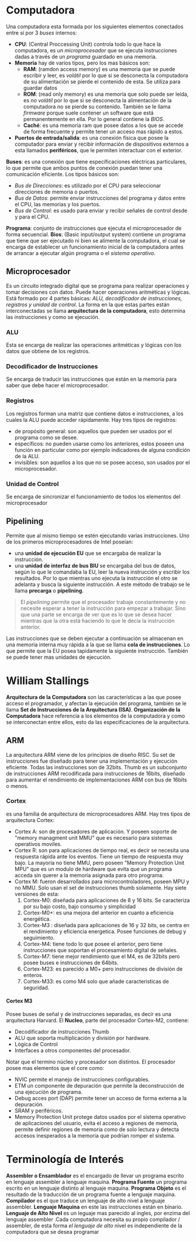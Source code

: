 # Computadora
Una computadora esta formada por los siguientes elementos conectados entre sí por 3 *buses* internos:
- **CPU**: (Central Proccessing Unit) controla todo lo que hace la computadora, es un *microprocesador* que se ejecuta instrucciones dadas a través de un *programa* guardado en una memoria.
- **Memoria** hay de varios tipos, pero los mas básicos son:
	- **RAM**: (ramdon access memory) es una memoria que se puede escribir y leer, es *volátil* por lo que si se desconecta la computadora de su alimentación se pierde el contenido de esta. Se utiliza para guardar datos
	- **ROM**: (read only memory) es una memoria que solo puede ser leída, es *no volátil* por lo que si se desconecta la alimentación de la computadora no se pierde su contenido. También se le llama *firmware* porque suele contener un software que está permanentemente en ella. Por lo general contiene la *BIOS*.
	- **Caché**: es una memoria ram que posee datos a los que se accede de forma frecuente y permite tener un acceso mas rápido a estos.
- **Puertos de entrada/salida**: es una conexión física que posee la computador para enviar y recibir información de dispositivos externos a esta llamados **periféricos**, que le permiten interactuar con el exterior.

**Buses**: es una conexión que tiene especificaciones eléctricas particulares, lo que permite que ambos puntos de conexión puedan tener una comunicación eficiente. Los tipos básicos son:
- *Bus de Direcciones*: es utilizado por el CPU para seleccionar direcciones de memoria o puertos.
- *Bus de Datos*: permite enviar instrucciones del programa y datos entre el CPU, las memorias y los puertos. 
- *Bus de Control*: es usado para enviar y recibir señales de control desde y para el CPU.

**Programa**: conjunto de instrucciones que ejecuta el microprocesador de forma secuencial.
**Bios**: (Basic input/output system) contiene un programa que tiene que ser ejecutado ni bien se alimente la computadora, el cual se encarga de establecer un funcionamiento inicial de la computadora antes de arrancar a ejecutar algún programa o el *sistema operativo*.

## Microprocesador
Es un circuito integrado digital que se programa para realizar operaciones y tomar decisiones con datos. Puede hacer operaciones aritméticas y lógicas. Está formado por 4 partes básicas: *ALU, decodificador de instrucciones, registros y unidad de control*. La forma en la que estas partes están interconectadas se llama **arquitectura de la computadora**, esto determina las instrucciones y como se ejecución.

### ALU
Esta se encarga de realizar las operaciones aritméticas y lógicas con los datos que obtiene de los registros.
### Decodificador de Instrucciones
Se encarga de traducir las instrucciones que están en la memoria para saber que debe hacer el microprocesador.

### Registros
Los registros forman una matriz que contiene datos e instrucciones, a los cuales la ALU puede acceder rápidamente. Hay tres tipos de registros:
- de propósito general: son aquellos que pueden ser usados por el programa como se desee.
- específicos: no pueden usarse como los anteriores, estos poseen una función en particular como por ejemplo indicadores de alguna condición de la ALU.
- invisibles: son aquellos a los que no se posee acceso, son usados por el microprocesador.

### Unidad de Control
Se encarga de sincronizar el funcionamiento de todos los elementos del microprocesador


## Pipelining
Permite que al mismo tiempo se estén ejecutando varias instrucciones. Uno de los primeros microprocesadores de Intel poseían:
- una **unidad de ejecución EU** que se encargaba de realizar la instrucción.
- una **unidad de interfaz de bus BIU** se encargaba del bus de datos, según lo que le comandaba la EU, leer la nueva instrucción y escribir los resultados.
Por lo que mientras uno ejecuta la instrucción el otro se adelanta y busca la siguiente instrucción. A este método de trabajo se le llama **precarga** o **pipelining**.

>El *pipelining* permite que el procesador trabaje constantemente y no necesite esperar a tener la instrucción para empezar a trabajar. Sino que una parte se encarga de ver que es lo que se desea hacer mientras que la otra está haciendo lo que le decía la instrucción anterior.

Las instrucciones que se deben ejecutar a continuación se almacenan en una memoria interna muy rápida a la que se llama **cola de instrucciones**. Lo que permite que la EU posea tapidamente la siguiente instrucción.
También se puede tener mas unidades de ejecución.

# William Stallings

**Arquitectura de la Computadora** son las características a las que posee acceso el programador, y afectan la ejecución del programa, también se le llama **Set de Instrucciones de la Arquitectura (ISA)**.
**Organización de la Computadora** hace referencia a los elementos de la computadora y como se interconectan entre ellos, esto da las especificaciones de la arquitectura.

## ARM
La arquitectura ARM viene de los principios de diseño RISC. Su set de instrucciones fue diseñado para tener una implementación y ejecución eficiente. Todas las instrucciones son de 32bits.
Thumb es un subconjunto de instrucciones ARM recodificada para instrucciones de 16bits, diseñado para aumentar el rendimiento de implementaciones ARM con bus de 16bits o menos.

### Cortex
es una familia de arquitectura de microprocesadores ARM. Hay tres tipos de arquitectura Cortex:
- Cortex A: son de procesadores de aplicación. Y poseen soporte de "memory managment unit MMU" que es necesario para sistemas operativos moviles.
- Cortex R: son para aplicaciones de tiempo real, es decir se necesita una respuesta rápida ante los eventos. Tiene un tiempo de respuesta muy bajo. La mayoria no tiene MMU, pero poseen "Memory Protection Unit MPU" que es un modulo de hardware que evita que un programa acceda sin querer a la memoria asignada para otro programa.
- Cortex M: fueron desarrollados para microcontroladores, poseen MPU y no MMU. Solo usan el set de instrucciones thumb solamente. Hay siete versiones de esta:
	1. Cortex-M0: diseñada para aplicaciones de 8 y 16 bits. Se caracteriza por su bajo costo, bajo consumo y simplicidad
	2. Cortex-M0+: es una mejora del anterior en cuanto a eficiencia energética.
	3. Cortex-M3 : diseñada para aplicaciones de 16 y 32 bits, se centra en el rendimiento y eficiencia energetica. Posee funciones de debug y seguimiento.
	4. Cortex-M4: tiene todo lo que posee el anterior, pero tiene instrucciones que soportan el procesamiento digital de señales.
	5. Cortex-M7: tiene mejor rendimiento que el M4, es de 32bits pero posee buses e instrucciones de 64bits.
	6. Cortex-M23: es parecido a M0+ pero instrucciones de división de enteros.
	7. Cortex-M33: es como M4 solo que añade caracteristicas de seguridad.

#### Cortex M3
Posee buses de señal y de instrucciones separadas, es decir es una arquitectura Harvard. El **Nucleo**, parte del procesador Cortex-M2, contiene:
- Decodificador de instrucciones Thumb
- ALU que soporta multiplicación y división por hardware.
- Lógica de Control
- Interfaces a otros componentes del procesador.

Notar que el termino núcleo y procesador son distintos. El procesador posee mas elementos que el core como:
- NVIC permite el manejo de instrucciones configurables.
- ETM un componente de depuración que permite la deconstrucción de una ejecución de programa.
- Debug acces port (DAP) permite tener un acceso de forma externa a la depuración.
- SRAM y periféricos.
- Memory Protection Unit protege datos usados por el sistema operativo de aplicaciones del usuario, evita el acceso a regiones de memoria, permite definir regiones de memoria como de solo lectura y detecta accesos inesperados a la memoria que podrían romper el sistema.


# Terminología de Interés
**Assembler  o Ensamblador** es el encargado de llevar un programa escrito en lenguaje assembler a lenguaje maquina.
**Programa Fuente** un programa escrito en un lenguaje distinto al lenguaje maquina. 
**Programa Objeto** es el resultado de la traducción de un programa fuente a lenguaje maquina. 
**Compilador** es el que traduce un lenguaje de alto nivel a lenguaje assembler.
**Lenguaje Maquina** en este las instrucciones están en binario.
**Lenguaje de Alto Nivel** es un leguaje mas parecido al ingles, por enzima del lenguaje assembler .Cada computadora necesita su propio compilador / assembler, de esta forma *el lenguaje de alto* nivel es independiente de la computadora que se desea programar
